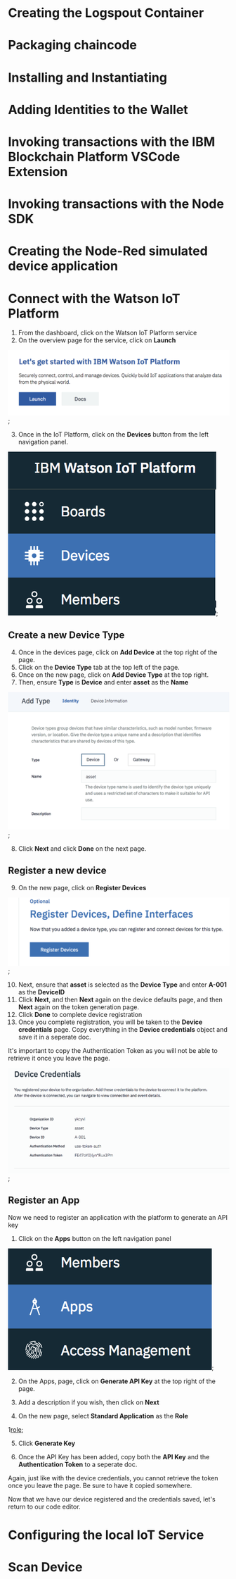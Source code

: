 # Creating the Logspout Container

# Packaging chaincode

# Installing and Instantiating

# Adding Identities to the Wallet

# Invoking transactions with the IBM Blockchain Platform VSCode Extension

# Invoking transactions with the Node SDK

# Creating the Node-Red simulated device application

# Connect with the Watson IoT Platform

1. From the dashboard, click on the Watson IoT Platform service
2. On the overview page for the service, click on **Launch**

![launch](./images/launch.png);

3. Once in the IoT Platform, click on the **Devices** button from the left navigation panel.

![devices](./images/devices.png);

## Create a new Device Type

4. Once in the devices page, click on **Add Device** at the top right of the page.
5. Click on the **Device Type** tab at the top left of the page.
6. Once on the new page, click on **Add Device Type** at the top right.
7. Then, ensure **Type** is **Device** and enter **asset** as the **Name**

![newType](./images/newType.png);

8. Click **Next** and click **Done** on the next page.


## Register a new device

9. On the new page, click on **Register Devices**

![registerDevices](./images/registerDevices.png);

10. Next, ensure that **asset** is selected as the **Device Type** and enter **A-001** as the **DeviceID**
11. Click **Next**, and then **Next** again on the device defaults page, and then **Next** again on the token generation page.
12. Click **Done** to complete device registration
13. Once you complete registration, you will be taken to the **Device credentials** page. Copy everything in the **Device credentials** object and save it in a seperate doc.

 It's important to copy the Authentication Token as you will not be able to retrieve it once you leave the page. 

![deviceCreds](./images/deviceCreds.png);


## Register an App
Now we need to register an application with the platform to generate an API key

1. Click on the **Apps** button on the left navigation panel

![apps](./images/apps.png);

2. On the Apps, page, click on **Generate API Key** at the top right of the page.

3. Add a description if you wish, then click on **Next**

4. On the new page, select **Standard Application** as the **Role**

1[role](./images/role.png);

5. Click **Generate Key**

6. Once the API Key has been added, copy both the **API Key** and the **Authentication Token** to a seperate doc.

Again, just like with the device credentials, you cannot retrieve the token once you leave the page. Be sure to have it copied somewhere.

Now that we have our device registered and the credentials saved, let's return to our code editor.

# Configuring the local IoT Service 

# Scan Device